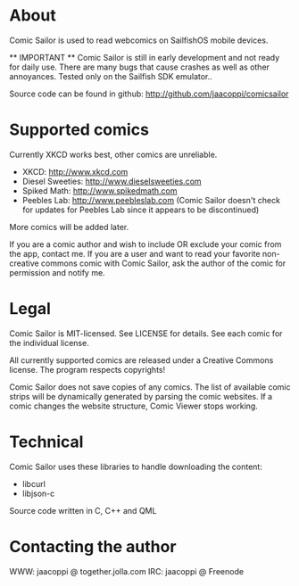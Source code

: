 # About
Comic Sailor is used to read webcomics on SailfishOS mobile devices.

** IMPORTANT **
Comic Sailor is still in early development and not ready for daily use. There are many bugs that cause crashes as well as other annoyances. Tested only on the Sailfish SDK emulator..

Source code can be found in github: http://github.com/jaacoppi/comicsailor

# Supported comics 
Currently XKCD works best, other comics are unreliable.

- XKCD: http://www.xkcd.com
- Diesel Sweeties: http://www.dieselsweeties.com
- Spiked Math: http://www.spikedmath.com
- Peebles Lab: http://www.peebleslab.com
(Comic Sailor doesn't check for updates for Peebles Lab since it appears to be discontinued)

More comics will be added later.

If you are a comic author and wish to include OR exclude your comic from the app, contact me. If you are a user and want to read your favorite non-creative commons comic with Comic Sailor, ask the author of the comic for permission and notify me.

# Legal
Comic Sailor is MIT-licensed. See LICENSE for details.
See each comic for the individual license.

All currently supported comics are released under a Creative Commons license. The program respects copyrights!

Comic Sailor does not save copies of any comics. The list of available comic strips will be dynamically generated by parsing the comic websites. If a comic changes the website structure, Comic Viewer stops working.

# Technical
Comic Sailor uses these libraries to handle downloading the content:
- libcurl
- libjson-c 

Source code written in C, C++ and QML

# Contacting the author
WWW: jaacoppi @ together.jolla.com 
IRC: jaacoppi @ Freenode
